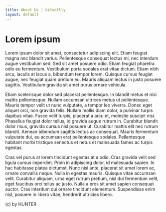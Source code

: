 ```yaml
---
title: About Us | bitsoftly
layout: default
---
```


# Lorem ipsum
Lorem ipsum dolor sit amet, consectetur adipiscing elit. Etiam feugiat magna nec blandit varius. Pellentesque consequat lectus mi, nec interdum augue vestibulum sed. Sed sit amet posuere odio. Etiam feugiat pharetra odio eu fermentum. Vestibulum porta sodales erat vitae dictum. Etiam nibh arcu, iaculis at lacus a, bibendum tempor lorem. Quisque cursus feugiat augue, nec feugiat quam pretium eu. Mauris aliquam lectus in justo posuere sagittis. Vestibulum gravida sit amet purus ornare vehicula.

Etiam scelerisque dolor sed placerat pellentesque. In blandit metus et nisi mattis pellentesque. Nullam accumsan ultrices metus ut pellentesque. Mauris tempor velit ut nunc vulputate, a tempor leo viverra. Donec eget aliquet orci, non gravida felis. Nullam mollis diam dolor, a pulvinar turpis dapibus vitae. Fusce velit turpis, placerat a arcu et, molestie suscipit nisi. Phasellus feugiat dolor tellus, id gravida augue rutrum in. Curabitur blandit dolor risus, gravida cursus nisl posuere ut. Curabitur mattis elit nec rutrum blandit. Aenean bibendum sagittis lectus ac consequat. Mauris fermentum vulputate dui, eu accumsan erat pellentesque sodales. Pellentesque habitant morbi tristique senectus et netus et malesuada fames ac turpis egestas.

Cras vel purus at lorem tincidunt egestas at a odio. Cras gravida velit sed ligula cursus imperdiet. Proin in adipiscing dolor, id malesuada sapien. In hac habitasse platea dictumst. Nunc nisl ante, placerat sit amet lorem ac, ornare convallis neque. Nulla in egestas mauris. Quisque vitae accumsan velit. Curabitur aliquam, urna eget rutrum pretium, nisl dui fermentum velit, eget faucibus orci tellus ac justo. Nulla a eros sit amet sapien consequat auctor. Cras interdum dui ornare tincidunt elementum. Suspendisse enim nisl, posuere in libero vitae, hendrerit ultricies libero.

(c) by HUNTER
